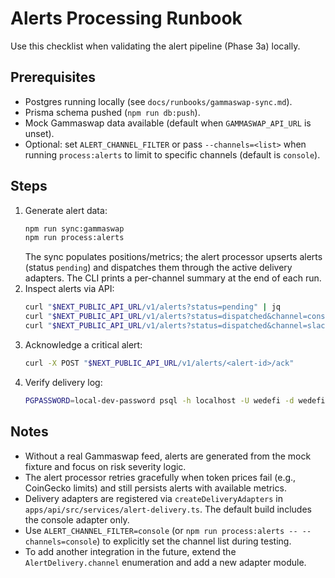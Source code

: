 # Alerts Processing Runbook

Use this checklist when validating the alert pipeline (Phase 3a) locally.

## Prerequisites
- Postgres running locally (see `docs/runbooks/gammaswap-sync.md`).
- Prisma schema pushed (`npm run db:push`).
- Mock Gammaswap data available (default when `GAMMASWAP_API_URL` is unset).
- Optional: set `ALERT_CHANNEL_FILTER` or pass `--channels=<list>` when running `process:alerts` to limit to specific channels (default is `console`).

## Steps
1. Generate alert data:
   ```bash
   npm run sync:gammaswap
   npm run process:alerts
   ```
   The sync populates positions/metrics; the alert processor upserts alerts (status `pending`) and dispatches them through the active delivery adapters. The CLI prints a per-channel summary at the end of each run.
2. Inspect alerts via API:
   ```bash
   curl "$NEXT_PUBLIC_API_URL/v1/alerts?status=pending" | jq
   curl "$NEXT_PUBLIC_API_URL/v1/alerts?status=dispatched&channel=console" | jq
   curl "$NEXT_PUBLIC_API_URL/v1/alerts?status=dispatched&channel=slack&deliveredSince=$(date -u +%Y-%m-%dT%H:%M:%SZ)" | jq
   ```
3. Acknowledge a critical alert:
   ```bash
   curl -X POST "$NEXT_PUBLIC_API_URL/v1/alerts/<alert-id>/ack"
   ```
4. Verify delivery log:
   ```bash
   PGPASSWORD=local-dev-password psql -h localhost -U wedefi -d wedefi -c 'SELECT channel, metadata FROM "AlertDelivery" ORDER BY "createdAt" DESC LIMIT 5;'
   ```

## Notes
- Without a real Gammaswap feed, alerts are generated from the mock fixture and focus on risk severity logic.
- The alert processor retries gracefully when token prices fail (e.g., CoinGecko limits) and still persists alerts with available metrics.
- Delivery adapters are registered via `createDeliveryAdapters` in `apps/api/src/services/alert-delivery.ts`. The default build includes the console adapter only.
- Use `ALERT_CHANNEL_FILTER=console` (or `npm run process:alerts -- --channels=console`) to explicitly set the channel list during testing.
- To add another integration in the future, extend the `AlertDelivery.channel` enumeration and add a new adapter module.

